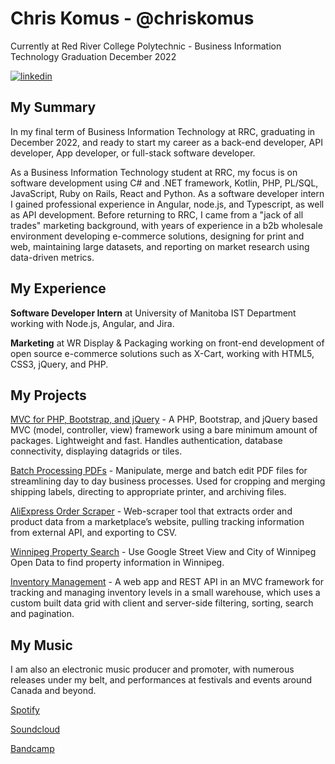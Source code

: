 # Chris Komus - @chriskomus

Currently at Red River College Polytechnic - Business Information Technology
Graduation December 2022

[![linkedin](https://img.shields.io/badge/-@chriskomus-161616?style=flat-square&labelColor=161616&logo=LinkedIn&logoColor=white&color=161616)](https://www.linkedin.com/in/chriskomus/)

## My Summary

In my final term of Business Information Technology at RRC, graduating in December 2022, and ready to start my career as a back-end developer, API developer, App developer, or full-stack software developer.

As a Business Information Technology student at RRC, my focus is on software development using C# and .NET framework, Kotlin, PHP, PL/SQL, JavaScript, Ruby on Rails, React and Python. As a software developer intern I gained professional experience in Angular, node.js, and Typescript, as well as API development. Before returning to RRC, I came from a "jack of all trades" marketing background, with years of experience in a b2b wholesale environment developing e-commerce solutions, designing for print and web, maintaining large datasets, and reporting on market research using data-driven metrics.

## My Experience

**Software Developer Intern** at University of Manitoba IST Department working with Node.js, Angular, and Jira.

**Marketing** at WR Display & Packaging working on front-end development of open source e-commerce solutions such as X-Cart, working with HTML5, CSS3, jQuery, and PHP.

## My Projects

[MVC for PHP, Bootstrap, and jQuery](https://github.com/chriskomus/mvc-for-php-and-jquery) - A PHP, Bootstrap, and jQuery based MVC (model, controller, view) framework using a bare minimum amount of packages. Lightweight and fast. Handles authentication, database connectivity, displaying datagrids or tiles.

[Batch Processing PDFs](https://github.com/chriskomus/pdf-batch-crop) - Manipulate, merge and batch edit PDF files for streamlining day to day business processes. Used for cropping and merging shipping labels, directing to appropriate printer, and archiving files.

[AliExpress Order Scraper](https://github.com/chriskomus/aliexpress-order-downloader) - Web-scraper tool that extracts order and product data from a marketplace’s website, pulling tracking information from external API, and exporting to CSV.

[Winnipeg Property Search](https://github.com/chriskomus/winnipeg-property-search) - Use Google Street View and City of Winnipeg Open Data to find property information in Winnipeg.

[Inventory Management](https://github.com/chriskomus/binpoint-inventory-management-system) - A web app and REST API in an MVC framework for tracking and managing inventory levels in a small warehouse, which uses a custom built data grid with client and server-side filtering, sorting, search and pagination.

## My Music
I am also an electronic music producer and promoter, with numerous releases under my belt, and performances at festivals and events around Canada and beyond.

[Spotify](https://open.spotify.com/artist/1EBtKrPeFAvltlgaKcq5mR)

[Soundcloud](http://soundcloud.com/chriskomus)

[Bandcamp](http://chriskomus.bandcamp.com/)
